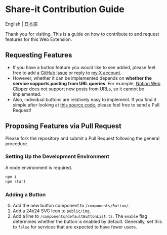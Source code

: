 # Share-it Contribution Guide

English | [日本語](CONTRIBUTING.ja.md)

Thank you for visiting. This is a guide on how to contribute to and request features for this Web Extension.

## Requesting Features
- If you have a button feature you would like to see added, please feel free to add a [GitHub Issue](https://github.com/psephopaiktes/share-it/issues/new) or reply to [my X account](https://x.com/psephopaiktes).
- However, whether it can be implemented depends on **whether the service supports posting from URL queries**. For example, [Notion Web Clipper](https://www.notion.com/web-clipper) does not support new posts from URLs, so it cannot be implemented.
- Also, individual buttons are relatively easy to implement. If you find it simple after looking at [this source code](https://github.com/psephopaiktes/share-it/blob/main/components/Button/HackerNews.vue), please feel free to send a Pull Request!

## Proposing Features via Pull Request

Please fork the repository and submit a Pull Request following the general procedure.

### Setting Up the Development Environment

A node environment is required.

```zsh
npm i
npm start
```

### Adding a Button
0. Add the new button component to `/components/Button/`.
0. Add a 24x24 SVG Icon to `public/img`.
0. Add a line to `/components/defaultButtonList.ts`. The `enable` flag determines whether the button is enabled by default. Generally, set this to `false` for services that are expected to have fewer users.
